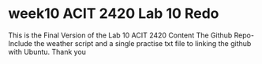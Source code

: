 # week10 ACIT 2420 Lab 10 Redo
This is the Final Version of the Lab 10 ACIT 2420 Content
The Github Repo-Include the weather script and a single practise txt file to linking the github with Ubuntu.
Thank you
